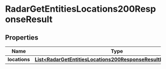 

# RadarGetEntitiesLocations200ResponseResult


## Properties

| Name | Type | Description | Notes |
|------------ | ------------- | ------------- | -------------|
|**locations** | [**List&lt;RadarGetEntitiesLocations200ResponseResultLocationsInner&gt;**](RadarGetEntitiesLocations200ResponseResultLocationsInner.md) |  |  |



